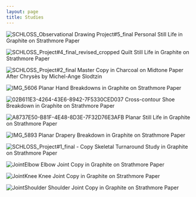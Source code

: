 ```yaml
---
layout: page
title: Studies
---
```

![SCHLOSS_Observational Drawing Project#5_final](https://github.com/patchschloss/patchschloss.github.io/assets/14957489/c78d2c37-cba9-4647-a805-1ec1b277bf8e)
Personal Still Life in Graphite on Strathmore Paper

![SCHLOSS_Project#4_final_revised_cropped](https://github.com/patchschloss/patchschloss.github.io/assets/14957489/d9c24d5d-6fe5-459b-9456-1e162ef5198f)
Quilt Still Life in Graphite on Strathmore Paper

![SCHLOSS_Project#2_final](https://github.com/patchschloss/patchschloss.github.io/assets/14957489/c9d56d81-05cc-4297-929b-6f5a163fa89d)
Master Copy in Charcoal on Midtone Paper After Chrysès by Michel-Ange Slodtzin

![IMG_5606](https://github.com/patchschloss/patchschloss.github.io/assets/14957489/f00f334b-6218-47d0-8e71-e6da89a2f852)
Planar Hand Breakdowns in Graphite on Strathmore Paper

![02B611E3-4264-43E6-8942-7F5330CED037](https://github.com/patchschloss/patchschloss.github.io/assets/14957489/33292a27-acd3-468e-ace9-2c59bfdd5c0d)
Cross-contour Shoe Breakdown in Graphite on Strathmore Paper

![A8737E50-B81F-4E48-8D3E-7F32D76E3AFB](https://github.com/patchschloss/patchschloss.github.io/assets/14957489/206aea71-2672-47c7-a6f6-850bda1dc734)
Planar Still Life in Graphite on Strathmore Paper

![IMG_5893](https://github.com/patchschloss/patchschloss.github.io/assets/14957489/69caa023-6187-45a6-93c9-b028e6487516)
Planar Drapery Breakdown in Graphite on Strathmore Paper

![SCHLOSS_Project#1_final - Copy](https://github.com/patchschloss/patchschloss.github.io/assets/14957489/637d922e-c49e-419c-9b80-f3a6640f117c)
Skeletal Turnaround Study in Graphite on Strathmore Paper

![JointElbow](https://github.com/patchschloss/patchschloss.github.io/assets/14957489/96db504d-3c97-4114-84b9-3e8032dc2810)
Elbow Joint Copy in Graphite on Strathmore Paper

![JointKnee](https://github.com/patchschloss/patchschloss.github.io/assets/14957489/dee39de8-fdc3-4ca3-95d6-1f44fec3a5b2)
Knee Joint Copy in Graphite on Strathmore Paper

![JointShoulder](https://github.com/patchschloss/patchschloss.github.io/assets/14957489/58a42748-20f9-47ad-afa0-dfd3bd54001e)
Shoulder Joint Copy in Graphite on Strathmore Paper


